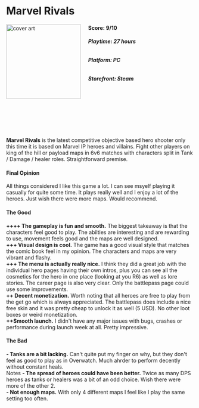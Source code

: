 # Marvel Rivals
<img style="float: left; padding-right:20px;" src="https://upload.wikimedia.org/wikipedia/en/5/50/Marvel_Rivals_cover_art.jpg" alt="cover art" width="200"/>

#### **Score: 9/10**

###### **Playtime: 27 hours**

###### **Platform: PC**

###### **Storefront: Steam**
<br/><br/>
<br/><br/>
<br/><br/>

**Marvel Rivals** is the latest competitive objective based hero shooter only this time it is based on Marvel IP heroes and villains. Fight other players on king of the hill or payload maps in 6v6 matches with characters split in Tank / Damage / healer roles. Straightforward premise.<br/>

#### **Final Opinion**
All things considered I like this game a lot. I can see msyelf playing it casually for quite some time. It plays really well and I enjoy a lot of the heroes. Just wish there were more maps. Would recommend.<br/>

#### **The Good**
**++++ The gameplay is fun and smooth.** The biggest takeaway is that the characters feel good to play. The abilties are interesting and are rewarding to use, movement feels good and the maps are well designed.<br/>
**+++ Visual design is cool.** The game has a good visual style that matches the comic book feel in my opinion. The characters and maps are very vibrant and flashy.<br/>
**+++ The menu is actually really nice.** I think they did a great job with the individual hero pages having their own intros, plus you can see all the cosmetics for the hero in one place (looking at you R6) as well as lore stories. The career page is also very clear. Only the battlepass page could use some improvements.<br/>
**++ Decent monetization.** Worth noting that all heroes are free to play from the get go which is always appreciated. The battlepass does include a nice free skin and it was pretty cheap to unlock it as well (5 USD). No other loot boxes or weird monetization.<br/>
**++Smooth launch.** I didn't have any major issues with bugs, crashes or performance during launch week at all. Pretty impressive.<br/>

#### **The Bad**
**- Tanks are a bit lacking.** Can't quite put my finger on why, but they don't feel as good to play as in Overwatch. Much ahrder to perform decently without constant heals.<br/>
Notes
**- The spread of heroes could have been better.** Twice as many DPS heroes as tanks or healers was a bit of an odd choice. Wish there were more of the other 2.<br/>
**- Not enough maps.** With only 4 different maps I feel like I play the same setting too often.<br/>
